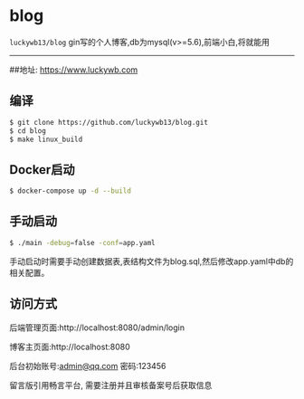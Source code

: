 blog
==============
`luckywb13/blog` gin写的个人博客,db为mysql(v>=5.6),前端小白,将就能用


---------------------------------------

##地址:
https://www.luckywb.com

## 编译
```sh
$ git clone https://github.com/luckywb13/blog.git
$ cd blog
$ make linux_build
```

## Docker启动
```sh
$ docker-compose up -d --build
```

## 手动启动
```sh
$ ./main -debug=false -conf=app.yaml
```
手动启动时需要手动创建数据表,表结构文件为blog.sql,然后修改app.yaml中db的相关配置。

## 访问方式
后端管理页面:http://localhost:8080/admin/login

博客主页面:http://localhost:8080

后台初始账号:admin@qq.com 密码:123456

留言版引用畅言平台, 需要注册并且审核备案号后获取信息
